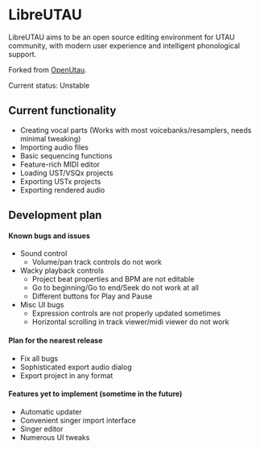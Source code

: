 # LibreUTAU

LibreUTAU aims to be an open source editing environment for UTAU community,
with modern user experience and intelligent phonological support.

Forked from [OpenUtau](https://github.com/stakira/OpenUtau).

Current status: Unstable

## Current functionality

* Creating vocal parts (Works with most voicebanks/resamplers, needs minimal tweaking)
* Importing audio files
* Basic sequencing functions
* Feature-rich MIDI editor
* Loading UST/VSQx projects
* Exporting USTx projects
* Exporting rendered audio

## Development plan
#### Known bugs and issues
* Sound control
    * Volume/pan track controls do not work
* Wacky playback controls
    * Project beat properties and BPM are not editable
    * Go to beginning/Go to end/Seek do not work at all
    * Different buttons for Play and Pause
* Misc UI bugs
    * Expression controls are not properly updated sometimes
    * Horizontal scrolling in track viewer/midi viewer do not work 
    
#### Plan for the nearest release
* Fix all bugs
* Sophisticated export audio dialog
* Export project in any format
    
#### Features yet to implement (sometime in the future)
* Automatic updater
* Convenient singer import interface
* Singer editor
* Numerous UI tweaks
   